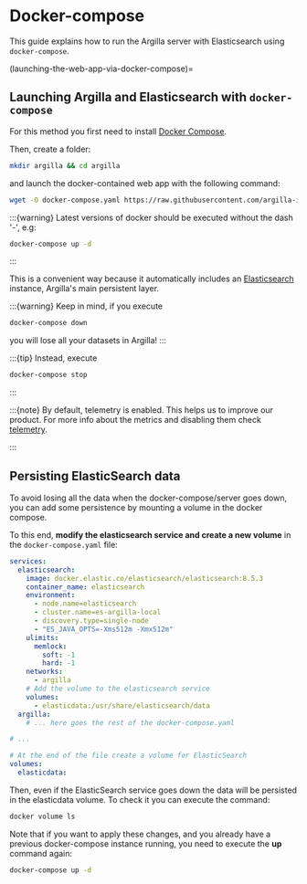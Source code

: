 
# Docker-compose

This guide explains how to run the Argilla server with Elasticsearch using `docker-compose`.

(launching-the-web-app-via-docker-compose)=
## Launching Argilla and Elasticsearch with `docker-compose`

For this method you first need to install [Docker Compose](https://docs.docker.com/compose/install/).

Then, create a folder:

```bash
mkdir argilla && cd argilla
```

and launch the docker-contained web app with the following command:

```bash
wget -O docker-compose.yaml https://raw.githubusercontent.com/argilla-io/argilla/main/docker-compose.yaml && docker-compose up -d
```
:::{warning}
Latest versions of docker should be executed without the dash '-', e.g:

```bash
docker-compose up -d
```
:::

This is a convenient way because it automatically includes an [Elasticsearch](https://www.elastic.co/elasticsearch/) instance, Argilla's main persistent layer.

:::{warning}
Keep in mind, if you execute
```bash
docker-compose down
```
you will lose all your datasets in Argilla!
:::

:::{tip}
Instead, execute
```bash
docker-compose stop
```
:::

:::{note}
By default, telemetry is enabled. This helps us to improve our product. For more info about the metrics and disabling them check [telemetry](../../reference/telemetry.md).

:::

## Persisting ElasticSearch data
To avoid losing all the data when the docker-compose/server goes down, you can add some persistence by mounting a
volume in the docker compose.

To this end, **modify the elasticsearch service and create a new volume** in the `docker-compose.yaml` file:

```yaml
services:
  elasticsearch:
    image: docker.elastic.co/elasticsearch/elasticsearch:8.5.3
    container_name: elasticsearch
    environment:
      - node.name=elasticsearch
      - cluster.name=es-argilla-local
      - discovery.type=single-node
      - "ES_JAVA_OPTS=-Xms512m -Xmx512m"
    ulimits:
      memlock:
        soft: -1
        hard: -1
    networks:
      - argilla
    # Add the volume to the elasticsearch service
    volumes:
      - elasticdata:/usr/share/elasticsearch/data
  argilla:
    # ... here goes the rest of the docker-compose.yaml

# ...

# At the end of the file create a volume for ElasticSearch
volumes:
  elasticdata:


```

Then, even if the ElasticSearch service goes down the data will be persisted in the elasticdata volume. To check it
you can execute the command:

```bash
docker volume ls
```

Note that if you want to apply these changes, and you already have a previous docker-compose instance running, you need
to execute the **up** command again:

```bash
docker-compose up -d
```
